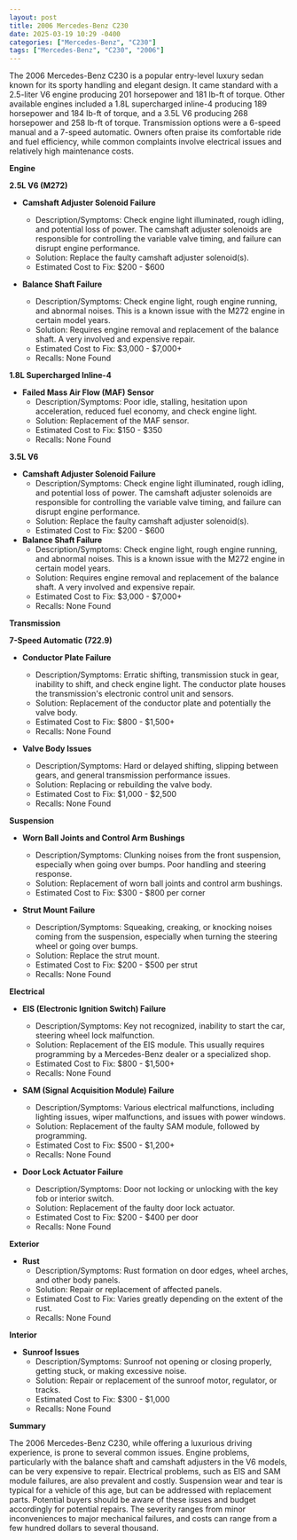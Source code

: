 ```yaml
---
layout: post
title: 2006 Mercedes-Benz C230
date: 2025-03-19 10:29 -0400
categories: ["Mercedes-Benz", "C230"]
tags: ["Mercedes-Benz", "C230", "2006"]
---
```

The 2006 Mercedes-Benz C230 is a popular entry-level luxury sedan known for its sporty handling and elegant design. It came standard with a 2.5-liter V6 engine producing 201 horsepower and 181 lb-ft of torque. Other available engines included a 1.8L supercharged inline-4 producing 189 horsepower and 184 lb-ft of torque, and a 3.5L V6 producing 268 horsepower and 258 lb-ft of torque. Transmission options were a 6-speed manual and a 7-speed automatic. Owners often praise its comfortable ride and fuel efficiency, while common complaints involve electrical issues and relatively high maintenance costs.

**Engine**

**2.5L V6 (M272)**

*   **Camshaft Adjuster Solenoid Failure**
    *   Description/Symptoms: Check engine light illuminated, rough idling, and potential loss of power. The camshaft adjuster solenoids are responsible for controlling the variable valve timing, and failure can disrupt engine performance.
    *   Solution: Replace the faulty camshaft adjuster solenoid(s).
    *   Estimated Cost to Fix: $200 - $600

*   **Balance Shaft Failure**
    *   Description/Symptoms: Check engine light, rough engine running, and abnormal noises. This is a known issue with the M272 engine in certain model years.
    *   Solution: Requires engine removal and replacement of the balance shaft. A very involved and expensive repair.
    *   Estimated Cost to Fix: $3,000 - $7,000+
    *   Recalls: None Found

**1.8L Supercharged Inline-4**
* **Failed Mass Air Flow (MAF) Sensor**
    * Description/Symptoms: Poor idle, stalling, hesitation upon acceleration, reduced fuel economy, and check engine light.
    * Solution: Replacement of the MAF sensor.
    * Estimated Cost to Fix: $150 - $350
    * Recalls: None Found

**3.5L V6**
* **Camshaft Adjuster Solenoid Failure**
    *   Description/Symptoms: Check engine light illuminated, rough idling, and potential loss of power. The camshaft adjuster solenoids are responsible for controlling the variable valve timing, and failure can disrupt engine performance.
    *   Solution: Replace the faulty camshaft adjuster solenoid(s).
    *   Estimated Cost to Fix: $200 - $600
*   **Balance Shaft Failure**
    *   Description/Symptoms: Check engine light, rough engine running, and abnormal noises. This is a known issue with the M272 engine in certain model years.
    *   Solution: Requires engine removal and replacement of the balance shaft. A very involved and expensive repair.
    *   Estimated Cost to Fix: $3,000 - $7,000+
    *   Recalls: None Found

**Transmission**

**7-Speed Automatic (722.9)**

*   **Conductor Plate Failure**
    *   Description/Symptoms: Erratic shifting, transmission stuck in gear, inability to shift, and check engine light. The conductor plate houses the transmission's electronic control unit and sensors.
    *   Solution: Replacement of the conductor plate and potentially the valve body.
    *   Estimated Cost to Fix: $800 - $1,500+
    *   Recalls: None Found

* **Valve Body Issues**
    *   Description/Symptoms: Hard or delayed shifting, slipping between gears, and general transmission performance issues.
    *   Solution: Replacing or rebuilding the valve body.
    *   Estimated Cost to Fix: $1,000 - $2,500
    *   Recalls: None Found

**Suspension**

*   **Worn Ball Joints and Control Arm Bushings**
    *   Description/Symptoms: Clunking noises from the front suspension, especially when going over bumps. Poor handling and steering response.
    *   Solution: Replacement of worn ball joints and control arm bushings.
    *   Estimated Cost to Fix: $300 - $800 per corner

*   **Strut Mount Failure**
    * Description/Symptoms: Squeaking, creaking, or knocking noises coming from the suspension, especially when turning the steering wheel or going over bumps.
    * Solution: Replace the strut mount.
    * Estimated Cost to Fix: $200 - $500 per strut
    * Recalls: None Found

**Electrical**

*   **EIS (Electronic Ignition Switch) Failure**
    *   Description/Symptoms: Key not recognized, inability to start the car, steering wheel lock malfunction.
    *   Solution: Replacement of the EIS module. This usually requires programming by a Mercedes-Benz dealer or a specialized shop.
    *   Estimated Cost to Fix: $800 - $1,500+
    *   Recalls: None Found

*   **SAM (Signal Acquisition Module) Failure**
    *   Description/Symptoms: Various electrical malfunctions, including lighting issues, wiper malfunctions, and issues with power windows.
    *   Solution: Replacement of the faulty SAM module, followed by programming.
    *   Estimated Cost to Fix: $500 - $1,200+
    *   Recalls: None Found

*   **Door Lock Actuator Failure**
    *   Description/Symptoms: Door not locking or unlocking with the key fob or interior switch.
    *   Solution: Replacement of the faulty door lock actuator.
    *   Estimated Cost to Fix: $200 - $400 per door
    *   Recalls: None Found

**Exterior**

*   **Rust**
    *   Description/Symptoms: Rust formation on door edges, wheel arches, and other body panels.
    *   Solution: Repair or replacement of affected panels.
    *   Estimated Cost to Fix: Varies greatly depending on the extent of the rust.
    *   Recalls: None Found

**Interior**

*   **Sunroof Issues**
    *   Description/Symptoms: Sunroof not opening or closing properly, getting stuck, or making excessive noise.
    *   Solution: Repair or replacement of the sunroof motor, regulator, or tracks.
    *   Estimated Cost to Fix: $300 - $1,000
    *   Recalls: None Found

**Summary**

The 2006 Mercedes-Benz C230, while offering a luxurious driving experience, is prone to several common issues. Engine problems, particularly with the balance shaft and camshaft adjusters in the V6 models, can be very expensive to repair. Electrical problems, such as EIS and SAM module failures, are also prevalent and costly. Suspension wear and tear is typical for a vehicle of this age, but can be addressed with replacement parts. Potential buyers should be aware of these issues and budget accordingly for potential repairs. The severity ranges from minor inconveniences to major mechanical failures, and costs can range from a few hundred dollars to several thousand.

